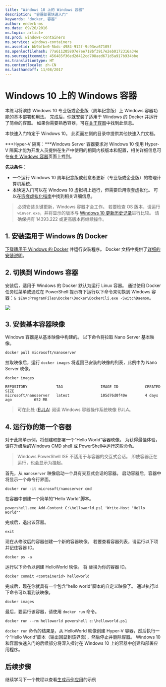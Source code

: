 ```yaml
---
title: "Windows 10 上的 Windows 容器"
description: "容器部署快速入门"
keywords: "docker, 容器"
author: enderb-ms
ms.date: 09/26/2016
ms.topic: article
ms.prod: windows-containers
ms.service: windows-containers
ms.assetid: bb9bfbe0-5bdc-4984-912f-9c93ea67105f
ms.openlocfilehash: 77a611205807e7ee718bf3917e2eb0172316a34e
ms.sourcegitcommit: 456485f36ed2d412cd708aed671d5a917b934bbe
ms.translationtype: HT
ms.contentlocale: zh-CN
ms.lasthandoff: 11/08/2017
---
```

# <a name="windows-containers-on-windows-10"></a>Windows 10 上的 Windows 容器

本练习将演练 Windows 10 专业版或企业版（周年纪念版）上 Windows 容器功能的基本部署和用法。 完成后，你就安装了适用于 Windows 的 Docker 并运行了简单的容器。 如果你需要熟悉容器，可在[关于容器](../about/index.md)中找到此信息。

本快速入门特定于 Windows 10。 此页面左侧的目录中提供其他快速入门文档。

***Hyper-V 隔离：***Windows Server 容器要求对 Windows 10 使用 Hyper-V 隔离才能为开发人员提供在生产中使用的相同内核版本和配置，相关详细信息可在[有关 Windows 容器](../about/index.md)页面上找到。

**先决条件：**

- 一个运行 Windows 10 周年纪念版或创意者更新（专业版或企业版）的物理计算机系统。   
- 本快速入门可以在 Windows 10 虚拟机上运行，但需要启用嵌套虚拟化。 可以在[嵌套虚拟化指南](https://msdn.microsoft.com/en-us/virtualization/hyperv_on_windows/user_guide/nesting)中找到相关详细信息。

> 必须安装关键更新，Windows 容器才会工作。
> 若要检查 OS 版本，请运行 `winver.exe`，并将显示的版本与 [Windows 10 更新历史记录](https://support.microsoft.com/en-us/help/12387/windows-10-update-history)进行比较。
> 请确保拥有 14393.222 或更高版本再继续操作。

## <a name="1-install-docker-for-windows"></a>1. 安装适用于 Windows 的 Docker

[下载适用于 Windows 的 Docker](https://download.docker.com/win/stable/InstallDocker.msi) 并运行安装程序。 Docker 文档中提供了[详细的安装说明](https://docs.docker.com/docker-for-windows/install)。

## <a name="2-switch-to-windows-containers"></a>2. 切换到 Windows 容器

安装后，适用于 Windows 的 Docker 默认为运行 Linux 容器。 通过使用 Docker 任务栏菜单或通过在 PowerShell 提示符下运行以下命令来切换到 Windows 容器：`& $Env:ProgramFiles\Docker\Docker\DockerCli.exe -SwitchDaemon`。

![](./media/docker-for-win-switch.png)

## <a name="3-install-base-container-images"></a>3. 安装基本容器映像

Windows 容器是从基本映像中构建的。 以下命令将拉取 Nano Server 基本映像。

```
docker pull microsoft/nanoserver
```

拉取映像后，运行 `docker images` 将返回已安装的映像的列表，此例中为 Nano Server 映像。

```
docker images

REPOSITORY             TAG                 IMAGE ID            CREATED             SIZE
microsoft/nanoserver   latest              105d76d0f40e        4 days ago          652 MB
```

> 可在此处 ([EULA](../images-eula.md)) 阅读 Windows 容器操作系统映像 EULA。

## <a name="4-run-your-first-container"></a>4. 运行你的第一个容器

对于此简单示例，将创建和部署一个“Hello World”容器映像。 为获得最佳体验，请在升级后的Windows CMD shell 或 PowerShell中运行这些命令。

> Windows PowerShell ISE 不适用于与容器的交互式会话。 即使容器正在运行，也会显示为挂起。

首先，从 `nanoserver` 映像启动一个具有交互式会话的容器。 启动容器后，容器中将显示一个命令行界面。  

```
docker run -it microsoft/nanoserver cmd
```

在容器中创建一个简单的“Hello World”脚本。

```
powershell.exe Add-Content C:\helloworld.ps1 'Write-Host "Hello World"'
```   

完成后，退出该容器。

```
exit
```

现在从修改后的容器创建一个新的容器映像。 若要查看容器列表，请运行以下项并记住容器 ID。

```
docker ps -a
```

运行以下命令以创建 HelloWorld 映像。 将 <containerid> 替换为你的容器 ID。

```
docker commit <containerid> helloworld
```

完成后，现在你就具有一个包含“hello world”脚本的自定义映像了。 通过执行以下命令可以看到该映像。

```
docker images
```

最后，要运行该容器，请使用 `docker run` 命令。

```
docker run --rm helloworld powershell c:\helloworld.ps1
```

`docker run` 命令的结果是，从 HelloWorld 映像创建 Hyper-V 容器，然后执行一个“Hello World”脚本（输出回显到该界面），然后停止并删除容器。
Windows 10 和容器快速入门的后续部分将深入探讨在 Windows 10 上的容器中创建和部署应用程序。

## <a name="next-steps"></a>后续步骤

继续学习下一个教程以查看[生成示例应用](./building-sample-app.md)的示例
